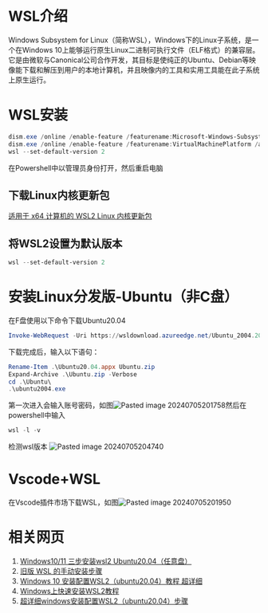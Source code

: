 # WSL介绍
Windows Subsystem for Linux（简称WSL），Windows下的Linux子系统，是一个在Windows 10上能够运行原生Linux二进制可执行文件（ELF格式）的兼容层。它是由微软与Canonical公司合作开发，其目标是使纯正的Ubuntu、Debian等映像能下载和解压到用户的本地计算机，并且映像内的工具和实用工具能在此子系统上原生运行。
# WSL安装
```powershell
dism.exe /online /enable-feature /featurename:Microsoft-Windows-Subsystem-Linux /all /norestart
dism.exe /online /enable-feature /featurename:VirtualMachinePlatform /all /norestart
wsl --set-default-version 2
```
在Powershell中以管理员身份打开，然后重启电脑
## 下载Linux内核更新包
[适用于 x64 计算机的 WSL2 Linux 内核更新包](https://wslstorestorage.blob.core.windows.net/wslblob/wsl_update_x64.msi)
## 将WSL2设置为默认版本
```powershell
wsl --set-default-version 2
```
# 安装Linux分发版-Ubuntu（非C盘）
在F盘使用以下命令下载Ubuntu20.04
```powershell
Invoke-WebRequest -Uri https://wsldownload.azureedge.net/Ubuntu_2004.2020.424.0_x64.appx -OutFile Ubuntu20.04.appx -UseBasicParsing
```
下载完成后，输入以下语句：
```powershell
Rename-Item .\Ubuntu20.04.appx Ubuntu.zip
Expand-Archive .\Ubuntu.zip -Verbose
cd .\Ubuntu\
.\ubuntu2004.exe
```
第一次进入会输入账号密码，如图![Pasted image 20240705201758](https://cyan-1305222096.cos.ap-nanjing.myqcloud.com/Pasted%20image%2020240705201758.png)然后在powershell中输入
```powershell
wsl -l -v
```
检测wsl版本
![Pasted image 20240705204740](https://cyan-1305222096.cos.ap-nanjing.myqcloud.com/Pasted%20image%2020240705204740.png)
# Vscode+WSL
在Vscode插件市场下载WSL，如图![Pasted image 20240705201950](https://cyan-1305222096.cos.ap-nanjing.myqcloud.com/Pasted%20image%2020240705201950.png)

# 相关网页
1. [Windows10/11 三步安装wsl2 Ubuntu20.04（任意盘）](https://zhuanlan.zhihu.com/p/466001838)
2. [旧版 WSL 的手动安装步骤](https://learn.microsoft.com/zh-cn/windows/wsl/install-manual#step-4%E2%80%94download-the-linux-kernel-update-package)
3. [Windows 10 安装配置WSL2（ubuntu20.04）教程 超详细](https://blog.csdn.net/m0_51233386/article/details/127961763)
4. [Windows上快速安装WSL2教程](https://blog.csdn.net/MrYushiwen/article/details/122199276)
5. [超详细windows安装配置WSL2（ubuntu20.04）步骤](https://zhuanlan.zhihu.com/p/438255467)